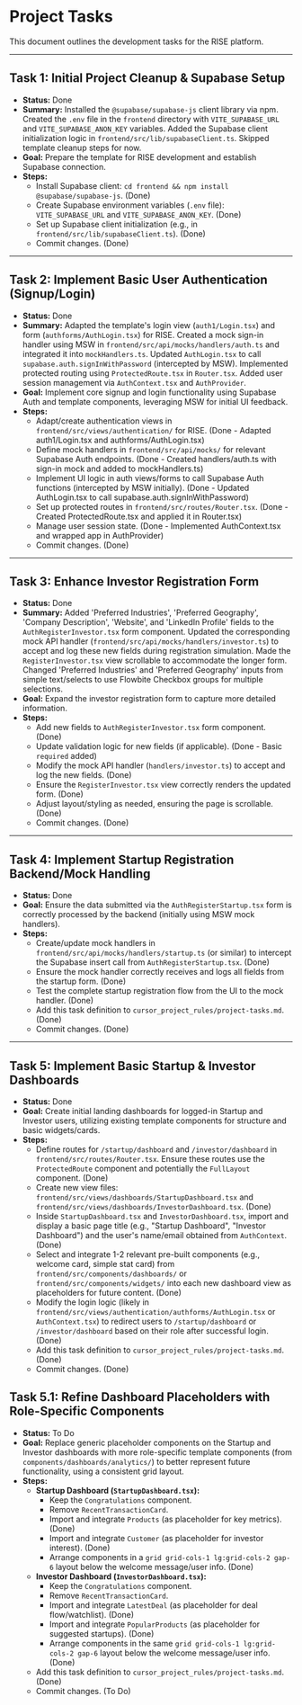 # Project Tasks

This document outlines the development tasks for the RISE platform.

---

## Task 1: Initial Project Cleanup & Supabase Setup

*   **Status:** Done
*   **Summary:** Installed the `@supabase/supabase-js` client library via npm. Created the `.env` file in the `frontend` directory with `VITE_SUPABASE_URL` and `VITE_SUPABASE_ANON_KEY` variables. Added the Supabase client initialization logic in `frontend/src/lib/supabaseClient.ts`. Skipped template cleanup steps for now.
*   **Goal:** Prepare the template for RISE development and establish Supabase connection.
*   **Steps:**
    *   Install Supabase client: `cd frontend && npm install @supabase/supabase-js`. (Done)
    *   Create Supabase environment variables (`.env` file): `VITE_SUPABASE_URL` and `VITE_SUPABASE_ANON_KEY`. (Done)
    *   Set up Supabase client initialization (e.g., in `frontend/src/lib/supabaseClient.ts`). (Done)
    *   Commit changes. (Done)

---

## Task 2: Implement Basic User Authentication (Signup/Login)

*   **Status:** Done
*   **Summary:** Adapted the template's login view (`auth1/Login.tsx`) and form (`authforms/AuthLogin.tsx`) for RISE. Created a mock sign-in handler using MSW in `frontend/src/api/mocks/handlers/auth.ts` and integrated it into `mockHandlers.ts`. Updated `AuthLogin.tsx` to call `supabase.auth.signInWithPassword` (intercepted by MSW). Implemented protected routing using `ProtectedRoute.tsx` in `Router.tsx`. Added user session management via `AuthContext.tsx` and `AuthProvider`.
*   **Goal:** Implement core signup and login functionality using Supabase Auth and template components, leveraging MSW for initial UI feedback.
*   **Steps:**
    *   Adapt/create authentication views in `frontend/src/views/authentication/` for RISE. (Done - Adapted auth1/Login.tsx and authforms/AuthLogin.tsx)
    *   Define mock handlers in `frontend/src/api/mocks/` for relevant Supabase Auth endpoints. (Done - Created handlers/auth.ts with sign-in mock and added to mockHandlers.ts)
    *   Implement UI logic in auth views/forms to call Supabase Auth functions (intercepted by MSW initially). (Done - Updated AuthLogin.tsx to call supabase.auth.signInWithPassword)
    *   Set up protected routes in `frontend/src/routes/Router.tsx`. (Done - Created ProtectedRoute.tsx and applied it in Router.tsx)
    *   Manage user session state. (Done - Implemented AuthContext.tsx and wrapped app in AuthProvider)
    *   Commit changes. (Done)

---

## Task 3: Enhance Investor Registration Form

*   **Status:** Done
*   **Summary:** Added 'Preferred Industries', 'Preferred Geography', 'Company Description', 'Website', and 'LinkedIn Profile' fields to the `AuthRegisterInvestor.tsx` form component. Updated the corresponding mock API handler (`frontend/src/api/mocks/handlers/investor.ts`) to accept and log these new fields during registration simulation. Made the `RegisterInvestor.tsx` view scrollable to accommodate the longer form. Changed 'Preferred Industries' and 'Preferred Geography' inputs from simple text/selects to use Flowbite Checkbox groups for multiple selections.
*   **Goal:** Expand the investor registration form to capture more detailed information.
*   **Steps:**
    *   Add new fields to `AuthRegisterInvestor.tsx` form component. (Done)
    *   Update validation logic for new fields (if applicable). (Done - Basic `required` added)
    *   Modify the mock API handler (`handlers/investor.ts`) to accept and log the new fields. (Done)
    *   Ensure the `RegisterInvestor.tsx` view correctly renders the updated form. (Done)
    *   Adjust layout/styling as needed, ensuring the page is scrollable. (Done)
    *   Commit changes. (Done)

---

## Task 4: Implement Startup Registration Backend/Mock Handling

*   **Status:** Done
*   **Goal:** Ensure the data submitted via the `AuthRegisterStartup.tsx` form is correctly processed by the backend (initially using MSW mock handlers).
*   **Steps:**
    *   Create/update mock handlers in `frontend/src/api/mocks/handlers/startup.ts` (or similar) to intercept the Supabase insert call from `AuthRegisterStartup.tsx`. (Done)
    *   Ensure the mock handler correctly receives and logs all fields from the startup form. (Done)
    *   Test the complete startup registration flow from the UI to the mock handler. (Done)
    *   Add this task definition to `cursor_project_rules/project-tasks.md`. (Done)
    *   Commit changes. (Done)

---

## Task 5: Implement Basic Startup & Investor Dashboards

*   **Status:** Done
*   **Goal:** Create initial landing dashboards for logged-in Startup and Investor users, utilizing existing template components for structure and basic widgets/cards.
*   **Steps:**
    *   Define routes for `/startup/dashboard` and `/investor/dashboard` in `frontend/src/routes/Router.tsx`. Ensure these routes use the `ProtectedRoute` component and potentially the `FullLayout` component. (Done)
    *   Create new view files: `frontend/src/views/dashboards/StartupDashboard.tsx` and `frontend/src/views/dashboards/InvestorDashboard.tsx`. (Done)
    *   Inside `StartupDashboard.tsx` and `InvestorDashboard.tsx`, import and display a basic page title (e.g., "Startup Dashboard", "Investor Dashboard") and the user's name/email obtained from `AuthContext`. (Done)
    *   Select and integrate 1-2 relevant pre-built components (e.g., welcome card, simple stat card) from `frontend/src/components/dashboards/` or `frontend/src/components/widgets/` into each new dashboard view as placeholders for future content. (Done)
    *   Modify the login logic (likely in `frontend/src/views/authentication/authforms/AuthLogin.tsx` or `AuthContext.tsx`) to redirect users to `/startup/dashboard` or `/investor/dashboard` based on their role after successful login. (Done)
    *   Add this task definition to `cursor_project_rules/project-tasks.md`. (Done)
    *   Commit changes. (Done)

## Task 5.1: Refine Dashboard Placeholders with Role-Specific Components

*   **Status:** To Do
*   **Goal:** Replace generic placeholder components on the Startup and Investor dashboards with more role-specific template components (from `components/dashboards/analytics/`) to better represent future functionality, using a consistent grid layout.
*   **Steps:**
    *   **Startup Dashboard (`StartupDashboard.tsx`):**
        *   Keep the `Congratulations` component.
        *   Remove `RecentTransactionCard`.
        *   Import and integrate `Products` (as placeholder for key metrics). (Done)
        *   Import and integrate `Customer` (as placeholder for investor interest). (Done)
        *   Arrange components in a `grid grid-cols-1 lg:grid-cols-2 gap-6` layout below the welcome message/user info. (Done)
    *   **Investor Dashboard (`InvestorDashboard.tsx`):**
        *   Keep the `Congratulations` component.
        *   Remove `RecentTransactionCard`.
        *   Import and integrate `LatestDeal` (as placeholder for deal flow/watchlist). (Done)
        *   Import and integrate `PopularProducts` (as placeholder for suggested startups). (Done)
        *   Arrange components in the same `grid grid-cols-1 lg:grid-cols-2 gap-6` layout below the welcome message/user info. (Done)
    *   Add this task definition to `cursor_project_rules/project-tasks.md`. (Done)
    *   Commit changes. (To Do) 